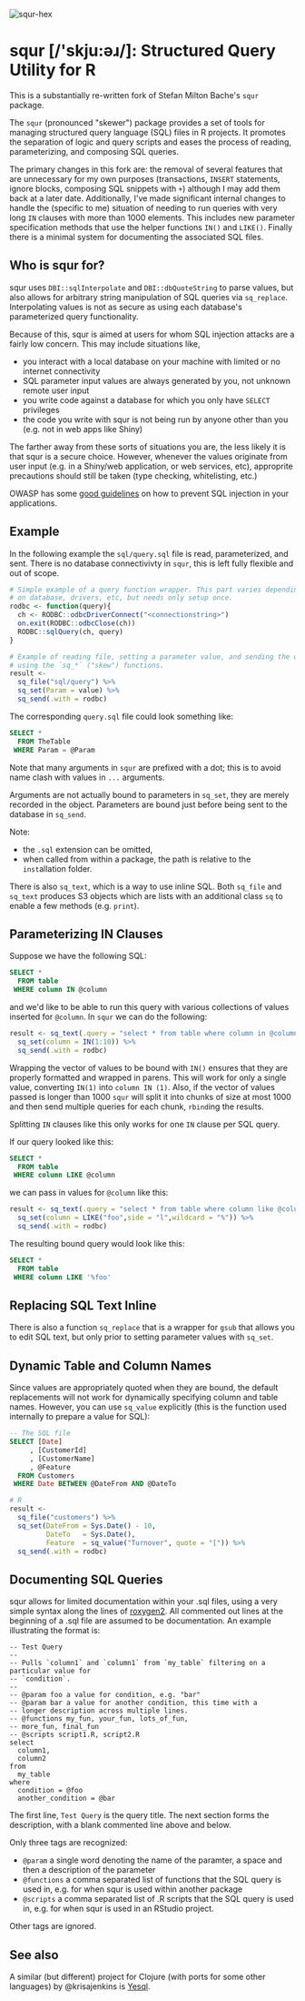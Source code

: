 ![squr-hex](./squr-hex.png?raw=true "squr logo")
# squr [/'skju:əɹ/]: Structured Query Utility for R

This is a substantially re-written fork of Stefan Milton Bache's `squr` package.

The `squr` (pronounced "skewer") package provides a set of tools
for managing structured query language (SQL) files in R projects.
It promotes the separation of logic and query scripts and eases the process
of reading, parameterizing, and composing SQL queries.

The primary changes in this fork are: the removal of several features that are 
unnecessary for my own purposes (transactions, `INSERT` statements, ignore blocks,
composing SQL snippets with `+`) although I may add them back at a later date.
Additionally, I've made significant internal changes to handle the (specific 
to me) situation of needing to run queries with very long `IN` clauses with
more than 1000 elements. This includes new parameter specification methods
that use the helper functions `IN()` and `LIKE()`. Finally there is a minimal
system for documenting the associated SQL files.

## Who is squr for?
squr uses `DBI::sqlInterpolate` and `DBI::dbQuoteString` to parse values, but 
also allows for arbitrary string manipulation of SQL queries via `sq_replace`. 
Interpolating values is not as secure as using each database's 
parameterized query functionality. 

Because of this, squr is aimed at users for whom SQL injection attacks are a
fairly low concern. This may include situations like,

* you interact with a local database on your machine with limited or no internet
connectivity
* SQL parameter input values are always generated by you, not unknown remote
user input
* you write code against a database for which you only have `SELECT` privileges
* the code you write with squr is not being run by anyone other than you (e.g. 
not in web apps like Shiny)

The farther away from these sorts of situations you are, the less likely it is
that squr is a secure choice. However, whenever the values
originate from user input (e.g. in a Shiny/web application, or web services, etc),
approprite precautions should still be taken (type checking, whitelisting, etc.) 

OWASP has some [good guidelines](https://www.owasp.org/index.php/SQL_Injection_Prevention_Cheat_Sheet)
on how to prevent SQL injection in your applications.

## Example

In the following example the `sql/query.sql` file is read,
parameterized, and sent. There is no database connectivivty in `squr`,
this is left fully flexible and out of scope. 

```R
# Simple example of a query function wrapper. This part varies depending
# on database, drivers, etc, but needs only setup once.
rodbc <- function(query){
  ch <- RODBC::odbcDriverConnect("<connectionstring>")
  on.exit(RODBC::odbcClose(ch))
  RODBC::sqlQuery(ch, query)
}

# Example of reading file, setting a parameter value, and sending the query,
# using the `sq_*` ("skew") functions.
result <- 
  sq_file("sql/query") %>% 
  sq_set(Param = value) %>%
  sq_send(.with = rodbc)
```

The corresponding `query.sql` file could look something like:
```SQL
SELECT *
  FROM TheTable
 WHERE Param = @Param
```

Note that many arguments in `squr` are prefixed with a dot; this is to
avoid name clash with values in `...` arguments.

Arguments are not actually bound to parameters in `sq_set`, they are merely
recorded in the object. Parameters are bound just before being sent to the
database in `sq_send`.

Note: 

* the `.sql` extension can be omitted,
* when called from within a package, the path is relative to the `inst`allation folder.

There is also `sq_text`, which is a way to use inline SQL. Both `sq_file` and 
`sq_text` produces S3 objects which are lists with an additional class
`sq` to enable a few methods (e.g. `print`).

## Parameterizing IN Clauses
Suppose we have the following SQL:

```SQL
SELECT *
  FROM table
 WHERE column IN @column
```

and we'd like to be able to run this query with various collections of values
inserted for `@column`. In `squr` we can do the following:

```r
result <- sq_text(.query = "select * from table where column in @column") %>%
  sq_set(column = IN(1:10)) %>%
  sq_send(.with = rodbc)
```

Wrapping the vector of values to be bound with `IN()` ensures that they are 
properly formatted and wrapped in parens. This will work for only a single value,
converting `IN(1)` into `column IN (1)`. Also, if the vector of values passed
is longer than 1000 `squr` will split it into chunks of size at most 1000 and 
then send multiple queries for each chunk, `rbind`ing the results.

Splitting `IN` clauses like this only works for one `IN` clause per SQL query.

If our query looked like this:

```SQL
SELECT *
  FROM table
 WHERE column LIKE @column
```
we can pass in values for `@column` like this:

```r
result <- sq_text(.query = "select * from table where column like @column") %>%
  sq_set(column = LIKE("foo",side = "l",wildcard = "%")) %>%
  sq_send(.with = rodbc)
```

The resulting bound query would look like this:

```SQL
SELECT *
  FROM table
 WHERE column LIKE '%foo'
```

## Replacing SQL Text Inline
There is also a function `sq_replace` that is a wrapper for `gsub` that allows
you to edit SQL text, but only prior to setting parameter values with `sq_set`.

## Dynamic Table and Column Names
Since values are appropriately quoted when they are bound, the default 
replacements will not work for dynamically specifying column and table names.
However, you can use `sq_value` explicitly (this is the function used
internally to prepare a value for SQL):

```SQL
-- The SQL file
SELECT [Date]
     , [CustomerId]
     , [CustomerName]
     , @Feature
  FROM Customers
 WHERE Date BETWEEN @DateFrom AND @DateTo
```

```R
# R
result <- 
  sq_file("customers") %>% 
  sq_set(DateFrom = Sys.Date() - 10, 
         DateTo   = Sys.Date(), 
         Feature  = sq_value("Turnover", quote = "[")) %>% 
  sq_send(.with = rodbc)
```

## Documenting SQL Queries
squr allows for limited documentation within your .sql files, using a very simple
syntax along the lines of [roxygen2](https://github.com/klutometis/roxygen). All
commented out lines at the beginning of a .sql file are assumed to be documentation.
An example illustrating the format is:

```{sql}
-- Test Query
--
-- Pulls `column1` and `column1` from `my_table` filtering on a particular value for
-- `condition`.
--
-- @param foo a value for condition, e.g. "bar"
-- @param bar a value for another condition, this time with a
-- longer description across multiple lines.
-- @functions my_fun, your_fun, lots_of_fun,
-- more_fun, final_fun
-- @scripts script1.R, script2.R
select
  column1,
  column2
from
  my_table
where
  condition = @foo
  another_condition = @bar
```

The first line, `Test Query` is the query title. The next section forms the 
description, with a blank commented line above and below.

Only three tags are recognized:

* `@param` a single word denoting the name of the paramter, a space and then a 
description of the parameter
* `@functions` a comma separated list of functions that the SQL query is used in,
e.g. for when squr is used within another package
* `@scripts` a comma separated list of .R scripts that the SQL query is used in,
e.g. for when squr is used in an RStudio project.

Other tags are ignored.

## See also
A similar (but different) project for Clojure (with ports for some other languages) by @krisajenkins is [Yesql](https://github.com/krisajenkins/yesql).
